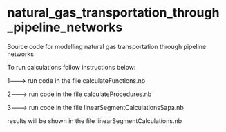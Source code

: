 # natural_gas_transportation_through_pipeline_networks
Source code for modelling natural gas transportation through pipeline networks


To run calculations follow instructions below:

1---> run code in the file calculateFunctions.nb

2---> run code in the file calculateProcedures.nb

3---> run code in the file linearSegmentCalculationsSapa.nb

results will be shown in the file linearSegmentCalculations.nb
